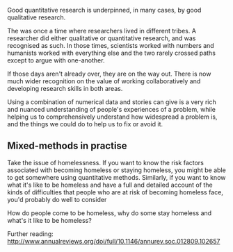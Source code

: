 Good quantitative research is underpinned, in many cases, by good qualitative research.

The was once a time where researchers lived in different tribes.  A researcher did either qualitative or quantitative research, and was recognised as such.  In those times, scientists worked with numbers and humanists worked with everything else and the two rarely crossed paths except to argue with one-another.

If those days aren't already over, they are on the way out. There is now much wider recognition on the value of working collaboratively and developing research skills in both areas.

Using a combination of numerical data and stories can give is a very rich and nuanced understanding of people's experiences of a problem, while helping us to comprehensively understand how widespread a problem is, and the things we could do to help us to fix or avoid it.

## Mixed-methods in practise

Take the issue of homelessness.  If you want to know the risk factors associated with becoming homeless or staying homeless, you might be able to get somewhere using quantitative methods.   Similarly, if you want to know what it's like to be homeless and have a full and detailed account of the kinds of difficulties that people who are at risk of becoming homeless face, you'd probably do well to consider 

How do people come to be homeless, why do some stay homeless and what's it like to be homeless?





Further reading: http://www.annualreviews.org/doi/full/10.1146/annurev.soc.012809.102657
